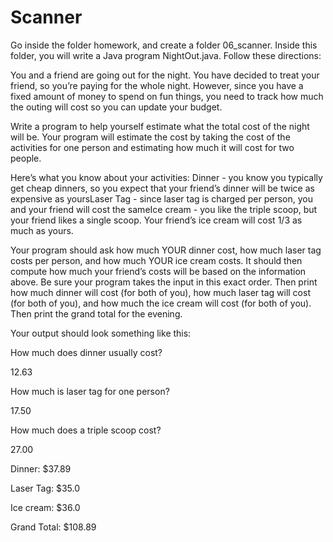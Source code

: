# Scanner

Go inside the folder homework, and create a folder 06_scanner. Inside this folder, you will write a Java program NightOut.java. Follow these directions:

You and a friend are going out for the night. You have decided to treat your friend, so you’re paying for the whole night. However, since you have a fixed amount of money to spend on fun things, you need to track how much the outing will cost so you can update your budget.

Write a program to help yourself estimate what the total cost of the night will be. Your program will estimate the cost by taking the cost of the activities for one person and estimating how much it will cost for two people.

Here’s what you know about your activities: Dinner - you know you typically get cheap dinners, so you expect that your friend’s dinner will be twice as expensive as yoursLaser Tag - since laser tag is charged per person, you and your friend will cost the sameIce cream - you like the triple scoop, but your friend likes a single scoop. Your friend’s ice cream will cost 1/3 as much as yours.

Your program should ask how much YOUR dinner cost, how much laser tag costs per person, and how much YOUR ice cream costs. It should then compute how much your friend’s costs will be based on the information above. Be sure your program takes the input in this exact order.
Then print how much dinner will cost (for both of you), how much laser tag will cost (for both of you), and how much the ice cream will cost (for both of you). Then print the grand total for the evening.

Your output should look something like this:

How much does dinner usually cost? 

12.63

How much is laser tag for one person? 

17.50

How much does a triple scoop cost? 

27.00

Dinner: $37.89

Laser Tag: $35.0  

Ice cream: $36.0

Grand Total: $108.89

